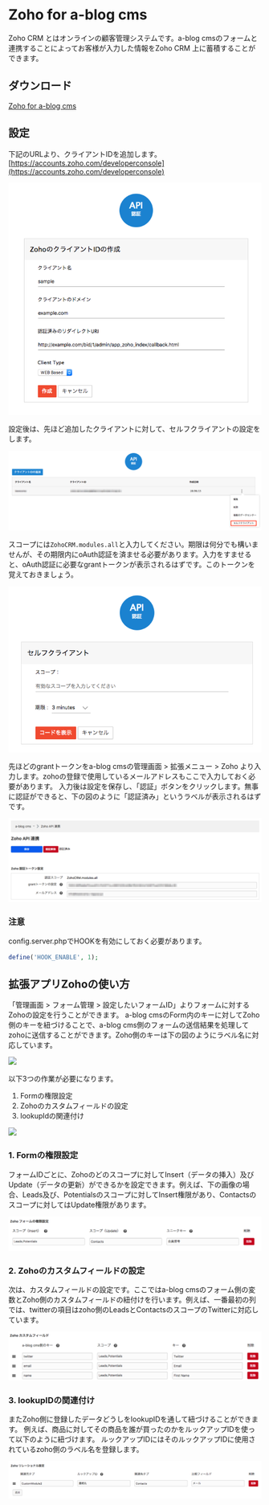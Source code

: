 # Zoho for a-blog cms

Zoho CRM とはオンラインの顧客管理システムです。a-blog cmsのフォームと連携することによってお客様が入力した情報をZoho CRM 上に蓄積することができます。

## ダウンロード
[Zoho for a-blog cms](https://github.com/appleple/acms-zoho/raw/master/build/Zoho.zip)


## 設定

下記のURLより、クライアントIDを追加します。
[https://accounts.zoho.com/developerconsole](https://accounts.zoho.com/developerconsole)

![](./images/register.png)

設定後は、先ほど追加したクライアントに対して、セルフクライアントの設定をします。

![](./images/popup.png)

スコープには`ZohoCRM.modules.all`と入力してください。期限は何分でも構いませんが、その期限内にoAuth認証を済ませる必要があります。入力をすませると、oAuth認証に必要なgrantトークンが表示されるはずです。このトークンを覚えておきましょう。

![](./images/self-client.png)

先ほどのgrantトークンをa-blog cmsの管理画面 > 拡張メニュー > Zoho より入力します。zohoの登録で使用しているメールアドレスもここで入力しておく必要があります。
入力後は設定を保存し、「認証」ボタンをクリックします。無事に認証ができると、下の図のように「認証済み」というラベルが表示されるはずです。

![](./images/oauth.png)

### 注意

config.server.phpでHOOKを有効にしておく必要があります。

```php
define('HOOK_ENABLE', 1);
```

## 拡張アプリZohoの使い方

「管理画面 > フォーム管理 > 設定したいフォームID」よりフォームに対するZohoの設定を行うことができます。
a-blog cmsのForm内のキーに対してZoho側のキーを紐づけることで、a-blog cms側のフォームの送信結果を処理してzohoに送信することができます。Zoho側のキーは下の図のようにラベル名に対応しています。

![](zoho_keys.png)

以下3つの作業が必要になります。

1. Formの権限設定
2. Zohoのカスタムフィールドの設定
3. lookupIdの関連付け

![](zoho-keys.png)

### 1. Formの権限設定

フォームIDごとに、Zohoのどのスコープに対してInsert（データの挿入）及びUpdate（データの更新）ができるかを設定できます。例えば、下の画像の場合、Leads及び、Potentialsのスコープに対してInsert権限があり、Contactsのスコープに対してはUpdate権限があります。

![](./images/authorization.png)

### 2. Zohoのカスタムフィールドの設定

次は、カスタムフィールドの設定です。ここではa-blog cmsのフォーム側の変数とZoho側のカスタムフィールドの紐付けを行います。例えば、一番最初の列では、twitterの項目はzoho側のLeadsとContactsのスコープのTwitterに対応しています。

![](./images/custom-field.png)

### 3. lookupIDの関連付け

またZoho側に登録したデータどうしをlookupIDを通して紐づけることができます。
例えば、商品に対してその商品を誰が買ったのかをルックアップIDを使って以下のように紐づけます。
ルックアップIDにはそのルックアップIDに使用されているzoho側のラベル名を登録します。

![](./images/lookupid.png)

